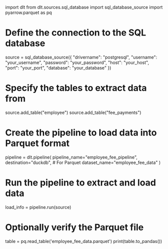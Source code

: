 import dlt
from dlt.sources.sql_database import sql_database_source
import pyarrow.parquet as pq

# Define the connection to the SQL database
source = sql_database_source({
    "drivername": "postgresql",
    "username": "your_username",
    "password": "your_password",
    "host": "your_host",
    "port": "your_port",
    "database": "your_database"
})

# Specify the tables to extract data from
source.add_table("employee")
source.add_table("fee_payments")

# Create the pipeline to load data into Parquet format
pipeline = dlt.pipeline(
    pipeline_name="employee_fee_pipeline",
    destination="duckdb",  # For Parquet
    dataset_name="employee_fee_data"
)

# Run the pipeline to extract and load data
load_info = pipeline.run(source)

# Optionally verify the Parquet file
table = pq.read_table('employee_fee_data.parquet')
print(table.to_pandas())
